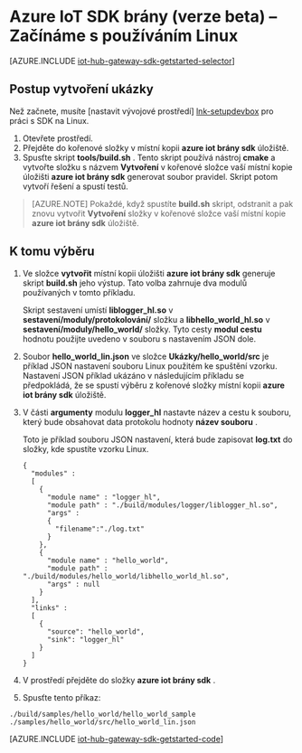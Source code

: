 <properties
    pageTitle="Začínáme s SDK IoT centrální brány | Microsoft Azure"
    description="Tento návod Azure IoT brány SDK používá ke znázornění klíčové koncepty, které je třeba porozumět při použití v Azure IoT brány SDK Linux."
    services="iot-hub"
    documentationCenter=""
    authors="chipalost"
    manager="timlt"
    editor=""/>

<tags
     ms.service="iot-hub"
     ms.devlang="cpp"
     ms.topic="get-started-article"
     ms.tgt_pltfrm="na"
     ms.workload="na"
     ms.date="08/25/2016"
     ms.author="andbuc"/>


# <a name="azure-iot-gateway-sdk-beta---get-started-using-linux"></a>Azure IoT SDK brány (verze beta) – Začínáme s používáním Linux

[AZURE.INCLUDE [iot-hub-gateway-sdk-getstarted-selector](../../includes/iot-hub-gateway-sdk-getstarted-selector.md)]

## <a name="how-to-build-the-sample"></a>Postup vytvoření ukázky

Než začnete, musíte [nastavit vývojové prostředí] [ lnk-setupdevbox] pro práci s SDK na Linux.

1. Otevřete prostředí.
2. Přejděte do kořenové složky v místní kopii **azure iot brány sdk** úložiště.
3. Spusťte skript **tools/build.sh** . Tento skript používá nástroj **cmake** a vytvořte složku s názvem **Vytvoření** v kořenové složce vaší místní kopie úložišti **azure iot brány sdk** generovat soubor pravidel. Skript potom vytvoří řešení a spustí testů.

> [AZURE.NOTE]  Pokaždé, když spustíte **build.sh** skript, odstranit a pak znovu vytvořit **Vytvoření** složky v kořenové složce vaší místní kopie **azure iot brány sdk** úložiště.

## <a name="how-to-run-the-sample"></a>K tomu výběru

1. Ve složce **vytvořit** místní kopii úložišti **azure iot brány sdk** generuje skript **build.sh** jeho výstup. Tato volba zahrnuje dva modulů používaných v tomto příkladu.

    Skript sestavení umístí **liblogger_hl.so** v **sestavení/moduly/protokolování/** složku a **libhello_world_hl.so** v **sestavení/moduly/hello_world/** složky. Tyto cesty **modul cestu** hodnotu použijte uvedeno v souboru s nastavením JSON dole.

2. Soubor **hello_world_lin.json** ve složce **Ukázky/hello_world/src** je příklad JSON nastavení souboru Linux použitém ke spuštění vzorku. Nastavení JSON příklad ukázáno v následujícím příkladu se předpokládá, že se spustí výběru z kořenové složky místní kopii **azure iot brány sdk** úložiště.

3. V části **argumenty** modulu **logger_hl** nastavte název a cestu k souboru, který bude obsahovat data protokolu hodnoty **název souboru** .

    Toto je příklad souboru JSON nastavení, která bude zapisovat **log.txt** do složky, kde spustíte vzorku Linux.

    ```
    {
      "modules" :
      [ 
        {
          "module name" : "logger_hl",
          "module path" : "./build/modules/logger/liblogger_hl.so",
          "args" : 
          {
            "filename":"./log.txt"
          }
        },
        {
          "module name" : "hello_world",
          "module path" : "./build/modules/hello_world/libhello_world_hl.so",
          "args" : null
        }
      ],
      "links" :
      [
        {
          "source": "hello_world",
          "sink": "logger_hl"
        }
      ]
    }
    ```

3. V prostředí přejděte do složky **azure iot brány sdk** .
4. Spusťte tento příkaz:
  
  ```
  ./build/samples/hello_world/hello_world_sample ./samples/hello_world/src/hello_world_lin.json
  ``` 

[AZURE.INCLUDE [iot-hub-gateway-sdk-getstarted-code](../../includes/iot-hub-gateway-sdk-getstarted-code.md)]

<!-- Links -->
[lnk-setupdevbox]: https://github.com/Azure/azure-iot-gateway-sdk/blob/master/doc/devbox_setup.md
